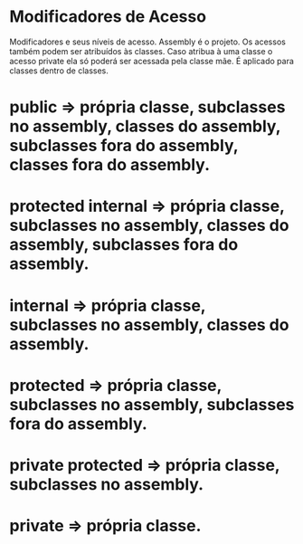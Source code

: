 # Modificadores de Acesso

Modificadores e seus níveis de acesso.
Assembly é o projeto.
Os acessos também podem ser atribuídos às classes.
Caso atribua à uma classe o acesso private ela só poderá ser acessada pela classe mãe. É aplicado para classes dentro de classes.

# public => própria classe, subclasses no assembly, classes do assembly, subclasses fora do assembly, classes fora do assembly.

# protected internal => própria classe, subclasses no assembly, classes do assembly, subclasses fora do assembly.

# internal => própria classe, subclasses no assembly, classes do assembly.

# protected => própria classe, subclasses no assembly, subclasses fora do assembly.

# private protected => própria classe, subclasses no assembly.

# private => própria classe.
